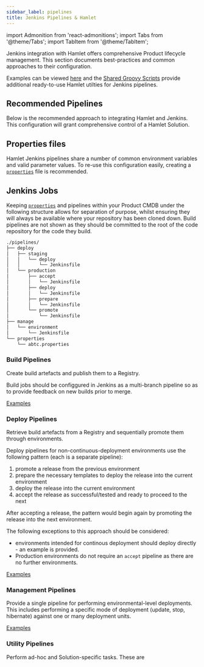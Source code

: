 ```yaml
---
sidebar_label: pipelines
title: Jenkins Pipelines & Hamlet
---
```

import Admonition from 'react-admonitions';
import Tabs from '@theme/Tabs';
import TabItem from '@theme/TabItem';

Jenkins integration with Hamlet offers comprehensive Product lifecycle management. This section documents best-practices and common approaches to their configuration.

Examples can be viewed [here](/docs/integrations/jenkins/examplelibrary/index) and the [Shared Groovy Scripts](https://github.com/hamlet-io/jenkins-streams-shared-library) provide additional ready-to-use Hamlet utilties for Jenkins pipelines.

## Recommended Pipelines
Below is the recommended approach to integrating Hamlet and Jenkins. This configuration will grant comprehensive control of a Hamlet Solution.

## Properties files
Hamlet Jenkins pipelines share a number of common environment variables and valid parameter values. To re-use this configuration easily, creating a [`properties`](examplelibrary/examples/properties/properties) file is recommended.

## Jenkins Jobs
Keeping [`properties`](/docs/integrations/jenkins/examplelibrary/examples/properties/properties) and pipelines within your Product CMDB under the following structure allows for separation of purpose, whilst ensuring they will always be available where your repository has been cloned down. Build pipelines are not shown as they should be committed to the root of the code repository for the code they build.

```sh
./pipelines/
├── deploy
│   ├── staging
│   │   └── deploy
│   │       └── Jenkinsfile
│   └── production
│       ├── accept
│       │   └── Jenkinsfile
│       ├── deploy
│       │   └── Jenkinsfile
│       ├── prepare
│       │   └── Jenkinsfile
│       └── promote
│           └── Jenkinsfile
├── manage
│   └── environment
│       └── Jenkinsfile
└── properties
    └── abtc.properties
```

### Build Pipelines
Create build artefacts and publish them to a Registry.

Build jobs should be configgured in Jenkins as a multi-branch pipeline so as to provide feedback on new builds prior to merge.

[Examples](/docs/integrations/jenkins/examplelibrary/index#build)

### Deploy Pipelines
Retrieve build artefacts from a Registry and sequentially promote them through environments.

Deploy pipelines for non-continuous-deployment environments use the following pattern (each is a separate pipeline):

1. promote a release from the previous environment
2. prepare the necessary templates to deploy the release into the current environment
3. deploy the release into the current environment
4. accept the release as successful/tested and ready to proceed to the next

After accepting a release, the pattern would begin again by promoting the release into the next environment.

The following exceptions to this approach should be considered:
* environments intended for continous deployment should deploy directly - an example is provided.
* Production environments do not require an `accept` pipeline as there are no further environments.

[Examples](/docs/integrations/jenkins/examplelibrary/index#deploy)

### Management Pipelines
Provide a single pipeline for performing environmental-level deployments. This includes performing a specific mode of deployment (update, stop, hibernate) against one or many deployment units.

[Examples](/docs/integrations/jenkins/examplelibrary/index#manage)

### Utility Pipelines
Perform ad-hoc and Solution-specific tasks. These are 